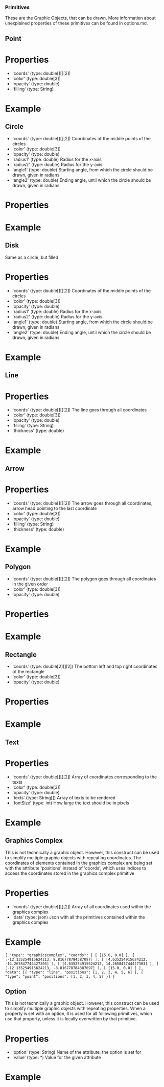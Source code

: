 ### Primitives

These are the Graphic Objects, that can be drawn. More information about unexplained properties of these primitives can be found in options.md.

## Point
# Properties
- 'coords' (type: double[][][2])
- 'color' (type: double[3])
- 'opacity' (type: double)
- 'filling' (type: String)
# Example

## Circle
- 'coords' (type: double[][][2]) Coordinates of the middle points of the circles
- 'color' (type: double[3])
- 'opacity' (type: double)
- 'radius1' (type: double) Radius for the x-axis
- 'radius2' (type: double) Radius for the y-axis
- 'angle1' (type: double) Starting angle, from which the circle should be drawn, given in radians
- 'angle2' (type: double) Ending angle, until which the circle should be drawn, given in radians
# Properties

# Example

## Disk
Same as a circle, but filled
# Properties
- 'coords' (type: double[][][2]) Coordinates of the middle points of the circles
- 'color' (type: double[3])
- 'opacity' (type: double)
- 'radius1' (type: double) Radius for the x-axis
- 'radius2' (type: double) Radius for the y-axis
- 'angle1' (type: double) Starting angle, from which the circle should be drawn, given in radians
- 'angle2' (type: double) Ending angle, until which the circle should be drawn, given in radians

# Example

## Line
# Properties
- 'coords' (type: double[][][2]) The line goes through all coordinates
- 'color' (type: double[3])
- 'opacity' (type: double)
- 'filling' (type: String)
- 'thickness' (type: double)

# Example

## Arrow 
# Properties
- 'coords' (type: double[][][2]) The arrow goes through all coordinates, arrow head pointing to the last coordinate
- 'color' (type: double[3])
- 'opacity' (type: double)
- 'filling' (type: String)
- 'thickness' (type: double)

# Example

## Polygon
- 'coords' (type: double[][][2]) The polygon goes through all coordinates in the given order
- 'color' (type: double[3])
- 'opacity' (type: double)
# Properties

# Example

## Rectangle
- 'coords' (type: double[2][][2]) The bottom left and top right coordinates of the rectangle 
- 'color' (type: double[3])
- 'opacity' (type: double)
# Properties

# Example

## Text
# Properties
- 'coords' (type: double[][][2]) Array of coordinates corresponding to the texts
- 'color' (type: double[3])
- 'opacity' (type: double)
- 'texts' (type: String[]) Array of texts to be rendered
- 'fontSize' (type: int) How large the text should be in pixels

# Example

## Graphics Complex
This is not technically a graphic object. However, this construct can be used to simplify multiple graphic objects with repeating coordinates. The coordinates of elements contained in the graphics complex are being set with the attribute 'positions' instead of 'coords', which uses indices to access the coordinates stored in the graphics complex primitive
# Properties
- 'coords' (type: double[][][2]) Array of all coordinates used within the graphics complex
- 'data' (type: json) Json with all the primitives contained within the graphics complex
# Example
`{
    "type": "graphicscomplex",
    "coords": [
      [
        [15.0, 0.0]
      ],
      [
        [-12.135254915624213, 8.816778784387097]
      ],
      [
        [4.635254915624212, -14.265847744427303]
      ],
      [
        [4.635254915624212, 14.265847744427303]
      ],
      [
        [-12.135254915624213, -8.816778784387097]
      ],
      [
        [15.0, 0.0]
      ]
    ],
    "data": [{
      "type": "line",
      "positions": [1, 2, 3, 4, 5, 6]
    }, {
      "type": "point",
      "positions": [1, 2, 3, 4, 5]
    }]
  }`

## Option
This is not technically a graphic object. However, this construct can be used to simplify multiple graphic objects with repeating properties. When a property is set with an option, it is used for all following primitives, which use that property, unless it is locally overwritten by that primitive. 
# Properties
- 'option' (type: String) Name of the attribute, the option is set for
- 'value' (type: *) Value for the given attribute

# Example